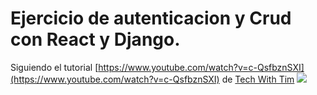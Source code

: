 # Ejercicio de autenticacion y Crud con React y Django.

Siguiendo el tutorial [https://www.youtube.com/watch?v=c-QsfbznSXI](https://www.youtube.com/watch?v=c-QsfbznSXI) de [Tech With Tim](https://www.youtube.com/@TechWithTim)
![](https://i.ytimg.com/vi/c-QsfbznSXI/hqdefault.jpg)
